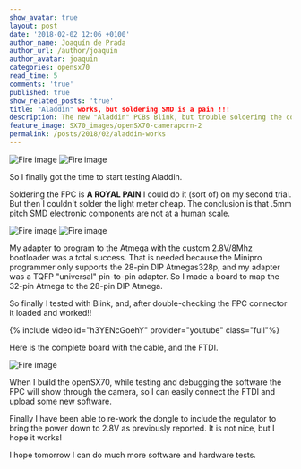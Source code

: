 ```yaml
---
show_avatar: true
layout: post
date: '2018-02-02 12:06 +0100'
author_name: Joaquín de Prada
author_url: /author/joaquin
author_avatar: joaquin
categories: opensx70
read_time: 5
comments: 'true'
published: true
show_related_posts: 'true'
title: "Aladdin" works, but soldering SMD is a pain !!!
description: The new "Aladdin" PCBs Blink, but trouble soldering the components.
feature_image: SX70_images/openSX70-cameraporn-2
permalink: /posts/2018/02/aladdin-works
---
```

![Fire image]({{site.url}}/{{site.baseurl}}img/2018/02/aladdin-blink-01.jpg)
![Fire image]({{site.url}}/{{site.baseurl}}img/2018/02/aladdin-blink-02.jpg)

So I finally got the time to start testing Aladdin. 

Soldering the FPC is **A ROYAL PAIN** I could do it (sort of) on my second trial. But then I couldn't solder the light meter cheap.
The conclusion is that .5mm pitch SMD electronic components are not at a human scale.

![Fire image]({{site.url}}/{{site.baseurl}}img/2018/02/aladdin-blink-03.jpg)
![Fire image]({{site.url}}/{{site.baseurl}}img/2018/02/aladdin-blink-04.jpg)

My adapter to program to the Atmega with the custom 2.8V/8Mhz bootloader was a total success. 
That is needed because the Minipro programmer only supports the 28-pin DIP Atmegas328p, and my adapter was a TQFP "universal" pin-to-pin adapter.
So I made a board to map the 32-pin Atmega to the 28-pin DIP Atmega.

So finally I tested with Blink, and, after double-checking the FPC connector it loaded and worked!!

{% include video id="h3YENcGoehY" provider="youtube" class="full"%} 

Here is the complete board with the cable, and the FTDI. 

![Fire image]({{site.url}}/{{site.baseurl}}img/2018/02/aladdin-blink-05.jpg)

When I build the openSX70, while testing and debugging the software the FPC will show through the camera, so I can easily connect the FTDI and upload some new software.

Finally I have been able to re-work the dongle to include the regulator to bring the power down to 2.8V as previously reported. It is not nice, but I hope it works!

I hope tomorrow I can do much more software and hardware tests.


